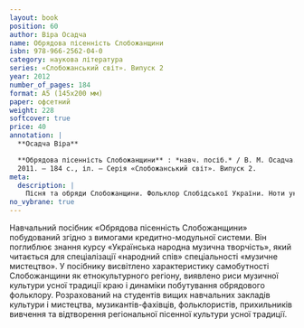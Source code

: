 ```yaml
---
layout: book
position: 60
author: Віра Осадча
name: Обрядова пісенність Слобожанщини
isbn: 978-966-2562-04-0
category: наукова література
series: «Слобожанський світ». Випуск 2
year: 2012
number_of_pages: 184
format: А5 (145х200 мм)
paper: офсетний
weight: 228
softcover: true
price: 40
annotation: |
  **Осадча Віра**

  **Обрядова пісенність Слобожанщини** : *навч. посіб.* / В. М. Осадча. — Харків : Видавець Савчук О. О.,
  2011. — 184 с., іл. — Серія «Слобожанський світ». Випуск 2.
meta:
  description: |
    Пісня та обряди Слобожанщини. Фольклор Слобідської України. Ноти українських народних пісень.
no_vybrane: true
---
```


Навчальний посібник «Обрядова пісенність Слобожанщини» побудований згідно з вимогами кредитно-модульної
системи. Він поглиблює знання курсу «Українська народна музична творчість», який читається для спеціалізації
«народний спів» спеціальності «музичне мистецтво». У посібнику висвітлено характеристику самобутності
Слобожанщини як етнокультурного регіону, виявлено риси музичної культури усної традиції краю і динаміки
побутування обрядового фольклору. Розрахований на студентів вищих навчальних закладів культури і мистецтва,
музикантів-фахівців, фольклористів, прихильників вивчення та відтворення регіональної пісенної культури
усної традиції.
